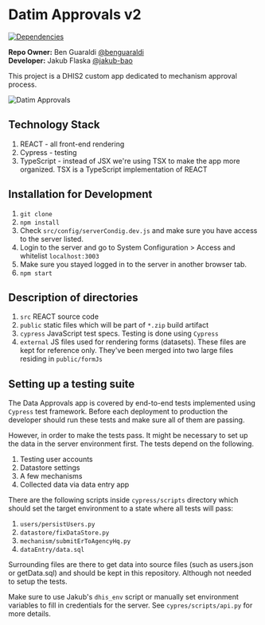 # Datim Approvals v2

[![Dependencies](https://david-dm.org/pepfar-datim/datim-approvals.svg)](https://david-dm.org/pepfar-datim/datim-approvals)

**Repo Owner:** Ben Guaraldi [@benguaraldi](https://github.com/benguaraldi)  
**Developer:** Jakub Flaska [@jakub-bao](https://github.com/jakub-bao)

This project is a DHIS2 custom app dedicated to mechanism approval process.

![Datim Approvals](https://github.com/pepfar-datim/datim-approvals/raw/master/help/approvals.png)


## Technology Stack
1. REACT - all front-end rendering
2. Cypress - testing
3. TypeScript - instead of JSX we're using TSX to make the app more organized. TSX is a TypeScript implementation of REACT

## Installation for Development

1. `git clone`
2. `npm install`
3. Check `src/config/serverCondig.dev.js` and make sure you have access to the server listed.
4. Login to the server and go to System Configuration > Access and whitelist `localhost:3003`
5. Make sure you stayed logged in to the server in another browser tab.
6. `npm start`

## Description of directories

1. `src` REACT source code
2. `public` static files which will be part of `*.zip` build artifact
3. `cypress` JavaScript test specs. Testing is done using `Cypress`
4. `external` JS files used for rendering forms (datasets). These files are kept for reference only. They've been merged into two large files residing in `public/formJs`

## Setting up a testing suite
The Data Approvals app is covered by end-to-end tests implemented using `Cypress` test framework.
Before each deployment to production the developer should run these tests and make sure all of them are passing.

However, in order to make the tests pass. It might be necessary to set up the data in the server environment first.
The tests depend on the following.

1. Testing user accounts
2. Datastore settings
3. A few mechanisms
4. Collected data via data entry app

There are the following scripts inside `cypress/scripts` directory which should set the target environment to a state where all tests will pass:

1. `users/persistUsers.py` 
2. `datastore/fixDataStore.py`
3. `mechanism/submitErToAgencyHq.py`
4. `dataEntry/data.sql`

Surrounding files are there to get data into source files (such as users.json or getData.sql) and should be kept in this repository. Although not needed to setup the tests.

Make sure to use Jakub's `dhis_env` script or manually set environment variables to fill in credentials for the server. See `cypres/scripts/api.py` for more details.


